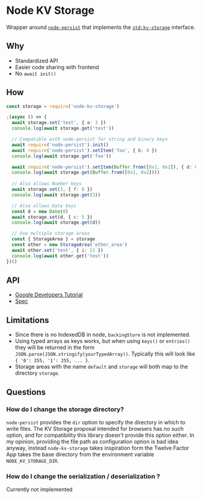# Node KV Storage

Wrapper around [`node-persist`](https://www.npmjs.com/package/node-persist) that implements the [`std:kv-storage`](https://wicg.github.io/kv-storage/) interface.

## Why

* Standardized API
* Easier code sharing with frontend
* No `await init()`

## How

```js
const storage = require('node-kv-storage')

;(async () => {
  await storage.set('test', { a: 3 })
  console.log(await storage.get('test'))

  // Compatible with node-persist for string and binary keys
  await require('node-persist').init()
  await require('node-persist').setItem('foo', { b: 4 })
  console.log(await storage.get('foo'))

  await require('node-persist').setItem(Buffer.from([0x1, 0x2]), { d: 6 })
  console.log(await storage.get(Buffer.from([0x1, 0x2])))
  
  // Also allows Number keys
  await storage.set(3, { f: 8 })
  console.log(await storage.get(3))

  // Also allows Date keys
  const d = new Date(0)
  await storage.set(d, { c: 5 })
  console.log(await storage.get(d))

  // Use multiple storage areas
  const { StorageArea } = storage
  const other = new StorageArea('other_area')
  await other.set('test', { i: 11 })
  console.log(await other.get('test'))
})()
```

## API

* [Google Developers Tutorial](https://developers.google.com/web/updates/2019/03/kv-storage)
* [Spec](https://wicg.github.io/kv-storage/)

## Limitations

* Since there is no IndexedDB in node, `backingStore` is not implemented.
* Using typed arrays as keys works, but when using `keys()` or `entries()` they will be returned in the form `JSON.parse(JSON.stringify(yourTypedArray))`. Typically this will look like `{ '0': 255, '1': 255, ... }`.
* Storage areas with the name `default` and `storage` will both map to the directory `storage`.

## Questions

### How do I change the storage directory?
`node-persist` provides the `dir` option to specify the directory in which to write files. The KV Storage proposal intended for browsers has no such option, and for compatibility this library doesn't provide this option either.
In my opinion, providing the file path as configuration option is bad idea anyway, instead `node-kv-storage` takes inspiration form the Twelve Factor App takes the base directory from the environment variable `NODE_KV_STORAGE_DIR`.

### How do I change the serialization / deserialization ?
Currently not implemented